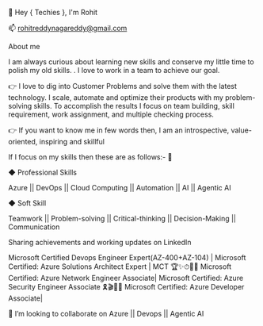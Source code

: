 
👋 Hey { Techies }, I'm Rohit


📫 rohitreddynagareddy@gmail.com

About me 

I am always curious about learning new skills and conserve my little time to polish my old skills. . I love to work in a team to achieve our goal.

👉 I love to dig into Customer Problems and solve them with the latest technology. I scale, automate and optimize their products with my problem-solving skills. To accomplish the results I focus on team building, skill requirement, work assignment, and multiple checking process.

👉 If you want to know me in few words then, I am an introspective, value-oriented, inspiring and skillful

If I focus on my skills then these are as follows:- 👀

◆ Professional Skills 
 
 Azure || DevOps || Cloud Computing || Automation || AI || Agentic AI

◆ Soft Skill
  
  Teamwork || Problem-solving || Critical-thinking || Decision-Making || Communication

Sharing achievements and working updates on LinkedIn 

Microsoft Certified Devops Engineer Expert(AZ-400+AZ-104) | Microsoft Certified: Azure Solutions Architect Expert | MCT 🏆✨⏱👨‍✈️
Microsoft Certified: Azure Network Engineer Associate| Microsoft Certified: Azure Security Engineer Associate 🎗️🎬🌺💬
Microsoft Certified: Azure Developer Associate|


💞️ I’m looking to collaborate on Azure ||  Devops || Agentic AI

<!---
rohitreddynagareddy/rohitreddynagareddy is a ✨ special ✨ repository because its `README.md` (this file) appears on your GitHub profile.
You can click the Preview link to take a look at your changes.
--->
